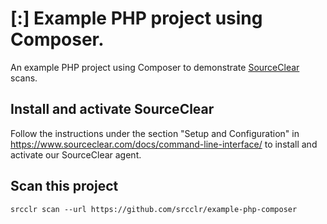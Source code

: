 # [:] Example PHP project using Composer.

An example PHP project using Composer to demonstrate [SourceClear](https://www.sourceclear.com) scans.

## Install and activate SourceClear
Follow the instructions under the section "Setup and Configuration" in https://www.sourceclear.com/docs/command-line-interface/ to install and activate our SourceClear agent.

## Scan this project
`srcclr scan --url https://github.com/srcclr/example-php-composer`
